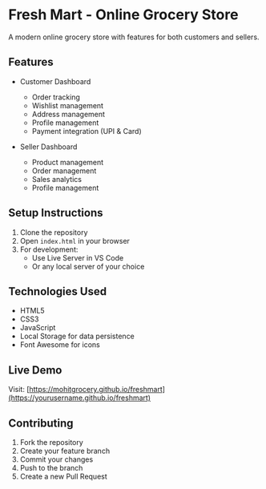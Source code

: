# Fresh Mart - Online Grocery Store

A modern online grocery store with features for both customers and sellers.

## Features

- Customer Dashboard
  - Order tracking
  - Wishlist management
  - Address management
  - Profile management
  - Payment integration (UPI & Card)

- Seller Dashboard
  - Product management
  - Order management
  - Sales analytics
  - Profile management

## Setup Instructions

1. Clone the repository
2. Open `index.html` in your browser
3. For development:
   - Use Live Server in VS Code
   - Or any local server of your choice

## Technologies Used

- HTML5
- CSS3
- JavaScript
- Local Storage for data persistence
- Font Awesome for icons

## Live Demo

Visit: [https://mohitgrocery.github.io/freshmart](https://yourusername.github.io/freshmart)

## Contributing

1. Fork the repository
2. Create your feature branch
3. Commit your changes
4. Push to the branch
5. Create a new Pull Request 